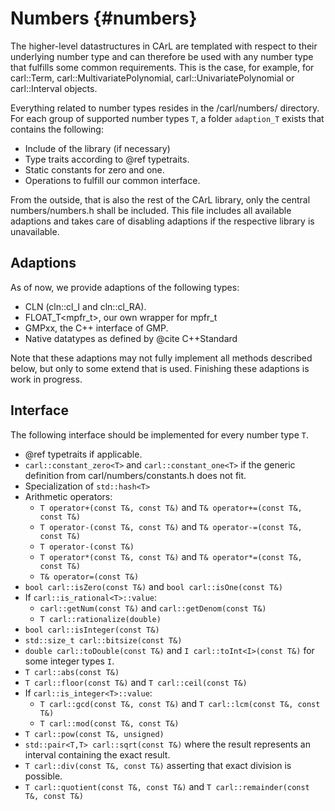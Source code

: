 Numbers {#numbers}
====================

The higher-level datastructures in CArL are templated with respect to their underlying number type and can therefore be used with any number type that fulfills some common requirements.
This is the case, for example, for carl::Term, carl::MultivariatePolynomial, carl::UnivariatePolynomial or carl::Interval objects.

Everything related to number types resides in the /carl/numbers/ directory.
For each group of supported number types `T`, a folder `adaption_T` exists that contains the following:

- Include of the library (if necessary)
- Type traits according to @ref typetraits.
- Static constants for zero and one.
- Operations to fulfill our common interface.

From the outside, that is also the rest of the CArL library, only the central numbers/numbers.h shall be included.
This file includes all available adaptions and takes care of disabling adaptions if the respective library is unavailable.


Adaptions
---------

As of now, we provide adaptions of the following types:
- CLN (cln::cl_I and cln::cl_RA).
- FLOAT_T<mpfr_t>, our own wrapper for mpfr_t
- GMPxx, the C++ interface of GMP.
- Native datatypes as defined by @cite C++Standard

Note that these adaptions may not fully implement all methods described below, but only to some extend that is used.
Finishing these adaptions is work in progress.


Interface
---------

The following interface should be implemented for every number type `T`.

- @ref typetraits if applicable.
- `carl::constant_zero<T>` and `carl::constant_one<T>` if the generic definition from carl/numbers/constants.h does not fit.
- Specialization of `std::hash<T>`
- Arithmetic operators:
  - `T operator+(const T&, const T&)` and `T& operator+=(const T&, const T&)`
  - `T operator-(const T&, const T&)` and `T& operator-=(const T&, const T&)`
  - `T operator-(const T&)` 
  - `T operator*(const T&, const T&)` and `T& operator*=(const T&, const T&)`
  - `T& operator=(const T&)`
- `bool carl::isZero(const T&)` and `bool carl::isOne(const T&)`
- If `carl::is_rational<T>::value`:
  - `carl::getNum(const T&)` and `carl::getDenom(const T&)`
  - `T carl::rationalize(double)`
- `bool carl::isInteger(const T&)`
- `std::size_t carl::bitsize(const T&)`
- `double carl::toDouble(const T&)` and `I carl::toInt<I>(const T&)` for some integer types `I`.
- `T carl::abs(const T&)`
- `T carl::floor(const T&)` and `T carl::ceil(const T&)`
- If `carl::is_integer<T>::value`:
  - `T carl::gcd(const T&, const T&)` and `T carl::lcm(const T&, const T&)`
  - `T carl::mod(const T&, const T&)`
- `T carl::pow(const T&, unsigned)`
- `std::pair<T,T> carl::sqrt(const T&)` where the result represents an interval containing the exact result.
- `T carl::div(const T&, const T&)` asserting that exact division is possible.
- `T carl::quotient(const T&, const T&)` and `T carl::remainder(const T&, const T&)`
